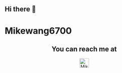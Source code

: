 ## Hi there 👋

# Mikewang6700

<h2 align="center">You can reach me at</h2>

<p align="center">
    <a href="#">
        <img src="https://d2fltix0v2e0sb.cloudfront.net/dev-badge.svg" alt="Mikewang6700's github homepage" height="30" width="30">
    </a>
</p>
